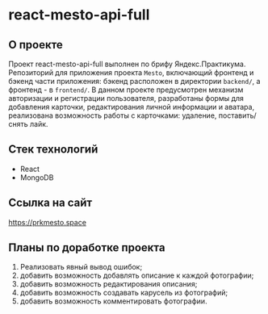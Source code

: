 # react-mesto-api-full
## О проекте
Проект react-mesto-api-full выполнен по брифу Яндекс.Практикума. Репозиторий для приложения проекта `Mesto`, включающий фронтенд и бэкенд части приложения: бэкенд расположен в директории `backend/`, а фронтенд - в `frontend/`. 
В данном проекте предусмотрен механизм авторизации и регистрации пользователя, разработаны формы для добавления карточки, редактирования личной информации и аватара, реализована возможность работы с карточками: удаление, поставить/снять лайк.

## Стек технологий
* React 
* MongoDB
  
## Ссылка на сайт
https://prkmesto.space

## Планы по доработке проекта
1. Реализовать явный вывод ошибок;
2. добавить возможность добавлять описание к каждой фотографии;
3. добавить возможность редактирования описания;
4. добавить возможность создавать карусель из фотографий;
5. добавить возможность комментировать фотографии.



